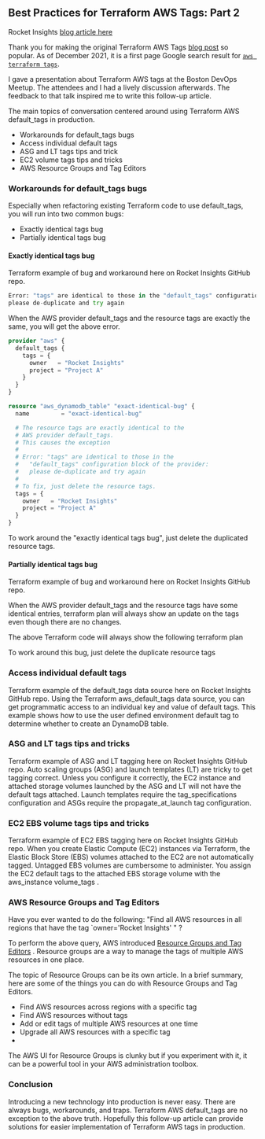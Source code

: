 ## Best Practices for Terraform AWS Tags: Part 2

Rocket Insights [blog article here](https://blog.rocketinsights.com/best-practices-for-terraform-aws-tags-part-2/)

Thank you for making the original Terraform AWS Tags [blog post](README.md) so popular. As of December 2021, it is a first page Google search result for
[`aws terraform tags`](https://www.google.com/search?q=aws+terraform+tags).

I gave a presentation about Terraform AWS tags at the Boston DevOps Meetup. The attendees and I had a lively discussion afterwards. 
The feedback to that talk inspired me to write this follow-up article.

The main topics of conversation centered around using Terraform AWS default_tags in production.

* Workarounds for default_tags bugs
* Access individual default tags
* ASG and LT tags tips and trick
* EC2 volume tags tips and tricks
* AWS Resource Groups and Tag Editors

### Workarounds for default_tags bugs
Especially when refactoring existing Terraform code to use default_tags, you will run into two common bugs:
* Exactly identical tags bug
* Partially identical tags bug

#### Exactly identical tags bug
Terraform example of bug and workaround here on Rocket Insights GitHub repo.

```terraform
Error: "tags" are identical to those in the "default_tags" configuration block of the provider: 
please de-duplicate and try again
```
When the AWS provider default_tags and the resource tags are exactly the same, you will get the above error.

```terraform
provider "aws" {
  default_tags {
    tags = {
      owner   = "Rocket Insights"
      project = "Project A"
    }
  }
}

resource "aws_dynamodb_table" "exact-identical-bug" {
  name         = "exact-identical-bug"

  # The resource tags are exactly identical to the 
  # AWS provider default_tags.
  # This causes the exception
  #
  # Error: "tags" are identical to those in the 
  #   "default_tags" configuration block of the provider:
  #   please de-duplicate and try again
  #
  # To fix, just delete the resource tags.
  tags = {
    owner   = "Rocket Insights"
    project = "Project A"
  }
} 
```
To work around the "exactly identical tags bug", just delete the duplicated resource tags.

#### Partially identical tags bug
Terraform example of bug and workaround here on Rocket Insights GitHub repo.

When the AWS provider default_tags and the resource tags have some identical entries, terraform plan will always show an update on the tags even though there are no changes.

The above Terraform code will always show the following terraform plan

To work around this bug, just delete the duplicate resource tags

### Access individual default tags
Terraform example of the default_tags data source here on Rocket Insights GitHub repo.
Using the Terraform aws_default_tags data source, you can get programmatic access to an individual key and value of default tags.
This example shows how to use the user defined environment default tag to determine whether to create an DynamoDB table.

### ASG and LT tags tips and tricks
Terraform example of ASG and LT tagging here on Rocket Insights GitHub repo.
Auto scaling groups (ASG) and launch templates (LT) are tricky to get tagging correct. Unless you configure it correctly, the EC2 instance and attached storage volumes launched by the ASG and LT will not have the default tags attached.
Launch templates require the tag_specifications configuration and ASGs require the propagate_at_launch tag configuration.

### EC2 EBS volume tags tips and tricks
Terraform example of EC2 EBS tagging here on Rocket Insights GitHub repo.
When you create Elastic Compute (EC2) instances via Terraform, the Elastic Block Store (EBS) volumes attached to the EC2 are not automatically tagged. Untagged EBS volumes are cumbersome to administer.
You assign the EC2 default tags to the attached EBS storage volume with the aws_instance volume_tags .

### AWS Resource Groups and Tag Editors
Have you ever wanted to do the following: 
"Find all AWS resources in all regions that have the tag `owner='Rocket Insights' " ?

To perform the above query, AWS introduced [Resource Groups and Tag Editors](https://docs.aws.amazon.com/ARG/latest/userguide/resource-groups.html)
. Resource groups are a way to manage the tags of multiple AWS resources in one place.

The topic of Resource Groups can be its own article. In a brief summary, here are some of the things you can do with Resource Groups and Tag Editors.
* Find AWS resources across regions with a specific tag
* Find AWS resources without tags
* Add or edit tags of multiple AWS resources at one time
* Upgrade all AWS resources with a specific tag
* 
The AWS UI for Resource Groups is clunky but if you experiment with it, 
it can be a powerful tool in your AWS administration toolbox.

### Conclusion
Introducing a new technology into production is never easy. There are always bugs, workarounds, and traps.
Terraform AWS default_tags are no exception to the above truth. Hopefully this follow-up article can provide solutions 
for easier implementation of Terraform AWS tags in production.